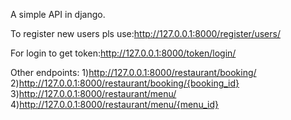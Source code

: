 A simple API in django.

To register new users pls use:http://127.0.0.1:8000/register/users/

For login to get token:http://127.0.0.1:8000/token/login/

Other endpoints:
1)http://127.0.0.1:8000/restaurant/booking/
2)http://127.0.0.1:8000/restaurant/booking/{booking_id}
3)http://127.0.0.1:8000/restaurant/menu/
4)http://127.0.0.1:8000/restaurant/menu/{menu_id}
